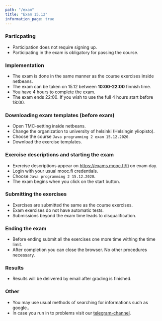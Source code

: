 ```yaml
---
path: "/exam"
title: "Exam 15.12"
information_page: true
---
```


### Particpating

* Participation does not require signing up.
* Participating in the exam is obligatory for passing the course.

### Implementation

* The exam is done in the same manner as the course exercises inside netbeans.
* The exam can be taken on 15.12 between **10:00-22:00** finnish time.
* You have 4 hours to complete the exam.
* The exam ends 22:00. If you wish to use the full 4 hours start before 18:00.

### Downloading exam templates (before exam)

* Open TMC-setting inside netbeans.
* Change the organization to university of helsinki (Helsingin yliopisto).
* Choose the course `Java programming 2 exam 15.12.2020`.
* Download the exercise templates.

### Exercise descriptions and starting the exam

* Exercise descriptions appear on <a href="https://exams.mooc.fi/fi">https://exams.mooc.fi/fi</a> on exam day.
* Login with your usual mooc.fi credentials.
* Choose `Java programming 2 15.12.2020`.
* The exam begins when you click on the start button.

### Submitting the exercises

* Exercises are submitted the same as the course exercises.
* Exam exercises do not have automatic tests.
* Submissions beyond the exam time leads to disqualification.

### Ending the exam

* Before ending submit all the exercises one more time withing the time limit.
* After completion you can close the browser. No other procedures necessary.

### Results

* Results will be delivered by email after grading is finished.

### Other

* You may use usual methods of searching for informations such as google..
* In case you run in to problems visit our [telegram-channel](https://t.me/java_programming_mooc).
